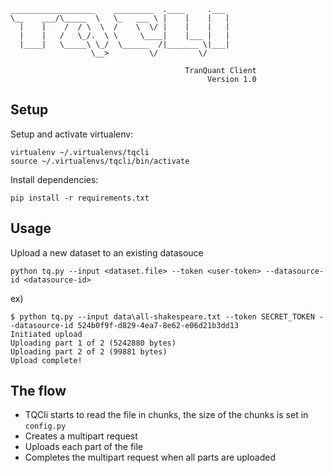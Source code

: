     
    ___________________    _________  .____     .___ 
    \__    ___/\_____  \   \_   ___ \ |    |    |   |
      |    |    /  / \  \  /    \  \/ |    |    |   |
      |    |   /   \_/.  \ \     \____|    |___ |   |
      |____|   \_____\ \_/  \______  /|_______ \|___|
                      \__>         \/         \/     

                                           TranQuant Client
                                                Version 1.0


## Setup

Setup and activate virtualenv:

```
virtualenv ~/.virtualenvs/tqcli
source ~/.virtualenvs/tqcli/bin/activate
```

Install dependencies:

```
pip install -r requirements.txt
```

## Usage

Upload a new dataset to an existing datasouce

```
python tq.py --input <dataset.file> --token <user-token> --datasource-id <datasource-id>
```

ex)

```
$ python tq.py --input data\all-shakespeare.txt --token SECRET_TOKEN --datasource-id 524b0f9f-d829-4ea7-8e62-e06d21b3dd13
Initiated upload
Uploading part 1 of 2 (5242880 bytes)
Uploading part 2 of 2 (99881 bytes)
Upload complete!

```

## The flow

- TQCli starts to read the file in chunks, the size of the chunks is set in `config.py`
- Creates a multipart request
- Uploads each part of the file
- Completes the multipart request when all parts are uploaded